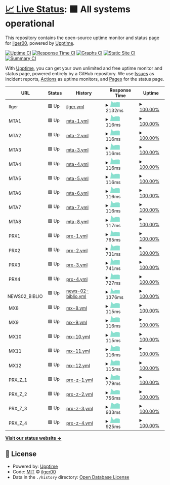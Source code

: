 # [📈 Live Status](https://ilger00.github.io/Uptime): <!--live status--> **🟩 All systems operational**

This repository contains the open-source uptime monitor and status page for [ilger00](https://ilger00.github.io/Uptime), powered by [Upptime](https://github.com/upptime/upptime).

[![Uptime CI](https://github.com/ilger00/Uptime/workflows/Uptime%20CI/badge.svg)](https://github.com/ilger00/Uptime/actions?query=workflow%3A%22Uptime+CI%22)
[![Response Time CI](https://github.com/ilger00/Uptime/workflows/Response%20Time%20CI/badge.svg)](https://github.com/ilger00/Uptime/actions?query=workflow%3A%22Response+Time+CI%22)
[![Graphs CI](https://github.com/ilger00/Uptime/workflows/Graphs%20CI/badge.svg)](https://github.com/ilger00/Uptime/actions?query=workflow%3A%22Graphs+CI%22)
[![Static Site CI](https://github.com/ilger00/Uptime/workflows/Static%20Site%20CI/badge.svg)](https://github.com/ilger00/Uptime/actions?query=workflow%3A%22Static+Site+CI%22)
[![Summary CI](https://github.com/ilger00/Uptime/workflows/Summary%20CI/badge.svg)](https://github.com/ilger00/Uptime/actions?query=workflow%3A%22Summary+CI%22)

With [Upptime](https://upptime.js.org), you can get your own unlimited and free uptime monitor and status page, powered entirely by a GitHub repository. We use [Issues](https://github.com/ilger00/Uptime/issues) as incident reports, [Actions](https://github.com/ilger00/Uptime/actions) as uptime monitors, and [Pages](https://ilger00.github.io/Uptime) for the status page.

<!--start: status pages-->
<!-- This summary is generated by Upptime (https://github.com/upptime/upptime) -->
<!-- Do not edit this manually, your changes will be overwritten -->
<!-- prettier-ignore -->
| URL | Status | History | Response Time | Uptime |
| --- | ------ | ------- | ------------- | ------ |
| <img alt="" src="https://icons.duckduckgo.com/ip3/null.ico" height="13"> Ilger | 🟩 Up | [ilger.yml](https://github.com/ilger00/Uptime/commits/HEAD/history/ilger.yml) | <details><summary><img alt="Response time graph" src="./graphs/ilger/response-time-week.png" height="20"> 2132ms</summary><br><a href="https://ilger00.github.io/Uptime/history/ilger"><img alt="Response time 2246" src="https://img.shields.io/endpoint?url=https%3A%2F%2Fraw.githubusercontent.com%2Filger00%2FUptime%2FHEAD%2Fapi%2Filger%2Fresponse-time.json"></a><br><a href="https://ilger00.github.io/Uptime/history/ilger"><img alt="24-hour response time 2072" src="https://img.shields.io/endpoint?url=https%3A%2F%2Fraw.githubusercontent.com%2Filger00%2FUptime%2FHEAD%2Fapi%2Filger%2Fresponse-time-day.json"></a><br><a href="https://ilger00.github.io/Uptime/history/ilger"><img alt="7-day response time 2132" src="https://img.shields.io/endpoint?url=https%3A%2F%2Fraw.githubusercontent.com%2Filger00%2FUptime%2FHEAD%2Fapi%2Filger%2Fresponse-time-week.json"></a><br><a href="https://ilger00.github.io/Uptime/history/ilger"><img alt="30-day response time 2223" src="https://img.shields.io/endpoint?url=https%3A%2F%2Fraw.githubusercontent.com%2Filger00%2FUptime%2FHEAD%2Fapi%2Filger%2Fresponse-time-month.json"></a><br><a href="https://ilger00.github.io/Uptime/history/ilger"><img alt="1-year response time 2241" src="https://img.shields.io/endpoint?url=https%3A%2F%2Fraw.githubusercontent.com%2Filger00%2FUptime%2FHEAD%2Fapi%2Filger%2Fresponse-time-year.json"></a></details> | <details><summary><a href="https://ilger00.github.io/Uptime/history/ilger">100.00%</a></summary><a href="https://ilger00.github.io/Uptime/history/ilger"><img alt="All-time uptime 99.78%" src="https://img.shields.io/endpoint?url=https%3A%2F%2Fraw.githubusercontent.com%2Filger00%2FUptime%2FHEAD%2Fapi%2Filger%2Fuptime.json"></a><br><a href="https://ilger00.github.io/Uptime/history/ilger"><img alt="24-hour uptime 100.00%" src="https://img.shields.io/endpoint?url=https%3A%2F%2Fraw.githubusercontent.com%2Filger00%2FUptime%2FHEAD%2Fapi%2Filger%2Fuptime-day.json"></a><br><a href="https://ilger00.github.io/Uptime/history/ilger"><img alt="7-day uptime 100.00%" src="https://img.shields.io/endpoint?url=https%3A%2F%2Fraw.githubusercontent.com%2Filger00%2FUptime%2FHEAD%2Fapi%2Filger%2Fuptime-week.json"></a><br><a href="https://ilger00.github.io/Uptime/history/ilger"><img alt="30-day uptime 97.95%" src="https://img.shields.io/endpoint?url=https%3A%2F%2Fraw.githubusercontent.com%2Filger00%2FUptime%2FHEAD%2Fapi%2Filger%2Fuptime-month.json"></a><br><a href="https://ilger00.github.io/Uptime/history/ilger"><img alt="1-year uptime 99.78%" src="https://img.shields.io/endpoint?url=https%3A%2F%2Fraw.githubusercontent.com%2Filger00%2FUptime%2FHEAD%2Fapi%2Filger%2Fuptime-year.json"></a></details>
| <img alt="" src="https://icons.duckduckgo.com/ip3/null.ico" height="13"> MTA1 | 🟩 Up | [mta-1.yml](https://github.com/ilger00/Uptime/commits/HEAD/history/mta-1.yml) | <details><summary><img alt="Response time graph" src="./graphs/mta-1/response-time-week.png" height="20"> 116ms</summary><br><a href="https://ilger00.github.io/Uptime/history/mta-1"><img alt="Response time 164" src="https://img.shields.io/endpoint?url=https%3A%2F%2Fraw.githubusercontent.com%2Filger00%2FUptime%2FHEAD%2Fapi%2Fmta-1%2Fresponse-time.json"></a><br><a href="https://ilger00.github.io/Uptime/history/mta-1"><img alt="24-hour response time 100" src="https://img.shields.io/endpoint?url=https%3A%2F%2Fraw.githubusercontent.com%2Filger00%2FUptime%2FHEAD%2Fapi%2Fmta-1%2Fresponse-time-day.json"></a><br><a href="https://ilger00.github.io/Uptime/history/mta-1"><img alt="7-day response time 116" src="https://img.shields.io/endpoint?url=https%3A%2F%2Fraw.githubusercontent.com%2Filger00%2FUptime%2FHEAD%2Fapi%2Fmta-1%2Fresponse-time-week.json"></a><br><a href="https://ilger00.github.io/Uptime/history/mta-1"><img alt="30-day response time 123" src="https://img.shields.io/endpoint?url=https%3A%2F%2Fraw.githubusercontent.com%2Filger00%2FUptime%2FHEAD%2Fapi%2Fmta-1%2Fresponse-time-month.json"></a><br><a href="https://ilger00.github.io/Uptime/history/mta-1"><img alt="1-year response time 162" src="https://img.shields.io/endpoint?url=https%3A%2F%2Fraw.githubusercontent.com%2Filger00%2FUptime%2FHEAD%2Fapi%2Fmta-1%2Fresponse-time-year.json"></a></details> | <details><summary><a href="https://ilger00.github.io/Uptime/history/mta-1">100.00%</a></summary><a href="https://ilger00.github.io/Uptime/history/mta-1"><img alt="All-time uptime 99.76%" src="https://img.shields.io/endpoint?url=https%3A%2F%2Fraw.githubusercontent.com%2Filger00%2FUptime%2FHEAD%2Fapi%2Fmta-1%2Fuptime.json"></a><br><a href="https://ilger00.github.io/Uptime/history/mta-1"><img alt="24-hour uptime 100.00%" src="https://img.shields.io/endpoint?url=https%3A%2F%2Fraw.githubusercontent.com%2Filger00%2FUptime%2FHEAD%2Fapi%2Fmta-1%2Fuptime-day.json"></a><br><a href="https://ilger00.github.io/Uptime/history/mta-1"><img alt="7-day uptime 100.00%" src="https://img.shields.io/endpoint?url=https%3A%2F%2Fraw.githubusercontent.com%2Filger00%2FUptime%2FHEAD%2Fapi%2Fmta-1%2Fuptime-week.json"></a><br><a href="https://ilger00.github.io/Uptime/history/mta-1"><img alt="30-day uptime 97.55%" src="https://img.shields.io/endpoint?url=https%3A%2F%2Fraw.githubusercontent.com%2Filger00%2FUptime%2FHEAD%2Fapi%2Fmta-1%2Fuptime-month.json"></a><br><a href="https://ilger00.github.io/Uptime/history/mta-1"><img alt="1-year uptime 99.75%" src="https://img.shields.io/endpoint?url=https%3A%2F%2Fraw.githubusercontent.com%2Filger00%2FUptime%2FHEAD%2Fapi%2Fmta-1%2Fuptime-year.json"></a></details>
| <img alt="" src="https://icons.duckduckgo.com/ip3/null.ico" height="13"> MTA2 | 🟩 Up | [mta-2.yml](https://github.com/ilger00/Uptime/commits/HEAD/history/mta-2.yml) | <details><summary><img alt="Response time graph" src="./graphs/mta-2/response-time-week.png" height="20"> 116ms</summary><br><a href="https://ilger00.github.io/Uptime/history/mta-2"><img alt="Response time 161" src="https://img.shields.io/endpoint?url=https%3A%2F%2Fraw.githubusercontent.com%2Filger00%2FUptime%2FHEAD%2Fapi%2Fmta-2%2Fresponse-time.json"></a><br><a href="https://ilger00.github.io/Uptime/history/mta-2"><img alt="24-hour response time 101" src="https://img.shields.io/endpoint?url=https%3A%2F%2Fraw.githubusercontent.com%2Filger00%2FUptime%2FHEAD%2Fapi%2Fmta-2%2Fresponse-time-day.json"></a><br><a href="https://ilger00.github.io/Uptime/history/mta-2"><img alt="7-day response time 116" src="https://img.shields.io/endpoint?url=https%3A%2F%2Fraw.githubusercontent.com%2Filger00%2FUptime%2FHEAD%2Fapi%2Fmta-2%2Fresponse-time-week.json"></a><br><a href="https://ilger00.github.io/Uptime/history/mta-2"><img alt="30-day response time 123" src="https://img.shields.io/endpoint?url=https%3A%2F%2Fraw.githubusercontent.com%2Filger00%2FUptime%2FHEAD%2Fapi%2Fmta-2%2Fresponse-time-month.json"></a><br><a href="https://ilger00.github.io/Uptime/history/mta-2"><img alt="1-year response time 159" src="https://img.shields.io/endpoint?url=https%3A%2F%2Fraw.githubusercontent.com%2Filger00%2FUptime%2FHEAD%2Fapi%2Fmta-2%2Fresponse-time-year.json"></a></details> | <details><summary><a href="https://ilger00.github.io/Uptime/history/mta-2">100.00%</a></summary><a href="https://ilger00.github.io/Uptime/history/mta-2"><img alt="All-time uptime 99.77%" src="https://img.shields.io/endpoint?url=https%3A%2F%2Fraw.githubusercontent.com%2Filger00%2FUptime%2FHEAD%2Fapi%2Fmta-2%2Fuptime.json"></a><br><a href="https://ilger00.github.io/Uptime/history/mta-2"><img alt="24-hour uptime 100.00%" src="https://img.shields.io/endpoint?url=https%3A%2F%2Fraw.githubusercontent.com%2Filger00%2FUptime%2FHEAD%2Fapi%2Fmta-2%2Fuptime-day.json"></a><br><a href="https://ilger00.github.io/Uptime/history/mta-2"><img alt="7-day uptime 100.00%" src="https://img.shields.io/endpoint?url=https%3A%2F%2Fraw.githubusercontent.com%2Filger00%2FUptime%2FHEAD%2Fapi%2Fmta-2%2Fuptime-week.json"></a><br><a href="https://ilger00.github.io/Uptime/history/mta-2"><img alt="30-day uptime 97.56%" src="https://img.shields.io/endpoint?url=https%3A%2F%2Fraw.githubusercontent.com%2Filger00%2FUptime%2FHEAD%2Fapi%2Fmta-2%2Fuptime-month.json"></a><br><a href="https://ilger00.github.io/Uptime/history/mta-2"><img alt="1-year uptime 99.76%" src="https://img.shields.io/endpoint?url=https%3A%2F%2Fraw.githubusercontent.com%2Filger00%2FUptime%2FHEAD%2Fapi%2Fmta-2%2Fuptime-year.json"></a></details>
| <img alt="" src="https://icons.duckduckgo.com/ip3/null.ico" height="13"> MTA3 | 🟩 Up | [mta-3.yml](https://github.com/ilger00/Uptime/commits/HEAD/history/mta-3.yml) | <details><summary><img alt="Response time graph" src="./graphs/mta-3/response-time-week.png" height="20"> 116ms</summary><br><a href="https://ilger00.github.io/Uptime/history/mta-3"><img alt="Response time 159" src="https://img.shields.io/endpoint?url=https%3A%2F%2Fraw.githubusercontent.com%2Filger00%2FUptime%2FHEAD%2Fapi%2Fmta-3%2Fresponse-time.json"></a><br><a href="https://ilger00.github.io/Uptime/history/mta-3"><img alt="24-hour response time 101" src="https://img.shields.io/endpoint?url=https%3A%2F%2Fraw.githubusercontent.com%2Filger00%2FUptime%2FHEAD%2Fapi%2Fmta-3%2Fresponse-time-day.json"></a><br><a href="https://ilger00.github.io/Uptime/history/mta-3"><img alt="7-day response time 116" src="https://img.shields.io/endpoint?url=https%3A%2F%2Fraw.githubusercontent.com%2Filger00%2FUptime%2FHEAD%2Fapi%2Fmta-3%2Fresponse-time-week.json"></a><br><a href="https://ilger00.github.io/Uptime/history/mta-3"><img alt="30-day response time 123" src="https://img.shields.io/endpoint?url=https%3A%2F%2Fraw.githubusercontent.com%2Filger00%2FUptime%2FHEAD%2Fapi%2Fmta-3%2Fresponse-time-month.json"></a><br><a href="https://ilger00.github.io/Uptime/history/mta-3"><img alt="1-year response time 157" src="https://img.shields.io/endpoint?url=https%3A%2F%2Fraw.githubusercontent.com%2Filger00%2FUptime%2FHEAD%2Fapi%2Fmta-3%2Fresponse-time-year.json"></a></details> | <details><summary><a href="https://ilger00.github.io/Uptime/history/mta-3">100.00%</a></summary><a href="https://ilger00.github.io/Uptime/history/mta-3"><img alt="All-time uptime 99.77%" src="https://img.shields.io/endpoint?url=https%3A%2F%2Fraw.githubusercontent.com%2Filger00%2FUptime%2FHEAD%2Fapi%2Fmta-3%2Fuptime.json"></a><br><a href="https://ilger00.github.io/Uptime/history/mta-3"><img alt="24-hour uptime 100.00%" src="https://img.shields.io/endpoint?url=https%3A%2F%2Fraw.githubusercontent.com%2Filger00%2FUptime%2FHEAD%2Fapi%2Fmta-3%2Fuptime-day.json"></a><br><a href="https://ilger00.github.io/Uptime/history/mta-3"><img alt="7-day uptime 100.00%" src="https://img.shields.io/endpoint?url=https%3A%2F%2Fraw.githubusercontent.com%2Filger00%2FUptime%2FHEAD%2Fapi%2Fmta-3%2Fuptime-week.json"></a><br><a href="https://ilger00.github.io/Uptime/history/mta-3"><img alt="30-day uptime 97.56%" src="https://img.shields.io/endpoint?url=https%3A%2F%2Fraw.githubusercontent.com%2Filger00%2FUptime%2FHEAD%2Fapi%2Fmta-3%2Fuptime-month.json"></a><br><a href="https://ilger00.github.io/Uptime/history/mta-3"><img alt="1-year uptime 99.76%" src="https://img.shields.io/endpoint?url=https%3A%2F%2Fraw.githubusercontent.com%2Filger00%2FUptime%2FHEAD%2Fapi%2Fmta-3%2Fuptime-year.json"></a></details>
| <img alt="" src="https://icons.duckduckgo.com/ip3/null.ico" height="13"> MTA4 | 🟩 Up | [mta-4.yml](https://github.com/ilger00/Uptime/commits/HEAD/history/mta-4.yml) | <details><summary><img alt="Response time graph" src="./graphs/mta-4/response-time-week.png" height="20"> 116ms</summary><br><a href="https://ilger00.github.io/Uptime/history/mta-4"><img alt="Response time 161" src="https://img.shields.io/endpoint?url=https%3A%2F%2Fraw.githubusercontent.com%2Filger00%2FUptime%2FHEAD%2Fapi%2Fmta-4%2Fresponse-time.json"></a><br><a href="https://ilger00.github.io/Uptime/history/mta-4"><img alt="24-hour response time 102" src="https://img.shields.io/endpoint?url=https%3A%2F%2Fraw.githubusercontent.com%2Filger00%2FUptime%2FHEAD%2Fapi%2Fmta-4%2Fresponse-time-day.json"></a><br><a href="https://ilger00.github.io/Uptime/history/mta-4"><img alt="7-day response time 116" src="https://img.shields.io/endpoint?url=https%3A%2F%2Fraw.githubusercontent.com%2Filger00%2FUptime%2FHEAD%2Fapi%2Fmta-4%2Fresponse-time-week.json"></a><br><a href="https://ilger00.github.io/Uptime/history/mta-4"><img alt="30-day response time 123" src="https://img.shields.io/endpoint?url=https%3A%2F%2Fraw.githubusercontent.com%2Filger00%2FUptime%2FHEAD%2Fapi%2Fmta-4%2Fresponse-time-month.json"></a><br><a href="https://ilger00.github.io/Uptime/history/mta-4"><img alt="1-year response time 159" src="https://img.shields.io/endpoint?url=https%3A%2F%2Fraw.githubusercontent.com%2Filger00%2FUptime%2FHEAD%2Fapi%2Fmta-4%2Fresponse-time-year.json"></a></details> | <details><summary><a href="https://ilger00.github.io/Uptime/history/mta-4">100.00%</a></summary><a href="https://ilger00.github.io/Uptime/history/mta-4"><img alt="All-time uptime 99.77%" src="https://img.shields.io/endpoint?url=https%3A%2F%2Fraw.githubusercontent.com%2Filger00%2FUptime%2FHEAD%2Fapi%2Fmta-4%2Fuptime.json"></a><br><a href="https://ilger00.github.io/Uptime/history/mta-4"><img alt="24-hour uptime 100.00%" src="https://img.shields.io/endpoint?url=https%3A%2F%2Fraw.githubusercontent.com%2Filger00%2FUptime%2FHEAD%2Fapi%2Fmta-4%2Fuptime-day.json"></a><br><a href="https://ilger00.github.io/Uptime/history/mta-4"><img alt="7-day uptime 100.00%" src="https://img.shields.io/endpoint?url=https%3A%2F%2Fraw.githubusercontent.com%2Filger00%2FUptime%2FHEAD%2Fapi%2Fmta-4%2Fuptime-week.json"></a><br><a href="https://ilger00.github.io/Uptime/history/mta-4"><img alt="30-day uptime 97.56%" src="https://img.shields.io/endpoint?url=https%3A%2F%2Fraw.githubusercontent.com%2Filger00%2FUptime%2FHEAD%2Fapi%2Fmta-4%2Fuptime-month.json"></a><br><a href="https://ilger00.github.io/Uptime/history/mta-4"><img alt="1-year uptime 99.76%" src="https://img.shields.io/endpoint?url=https%3A%2F%2Fraw.githubusercontent.com%2Filger00%2FUptime%2FHEAD%2Fapi%2Fmta-4%2Fuptime-year.json"></a></details>
| <img alt="" src="https://icons.duckduckgo.com/ip3/null.ico" height="13"> MTA5 | 🟩 Up | [mta-5.yml](https://github.com/ilger00/Uptime/commits/HEAD/history/mta-5.yml) | <details><summary><img alt="Response time graph" src="./graphs/mta-5/response-time-week.png" height="20"> 116ms</summary><br><a href="https://ilger00.github.io/Uptime/history/mta-5"><img alt="Response time 160" src="https://img.shields.io/endpoint?url=https%3A%2F%2Fraw.githubusercontent.com%2Filger00%2FUptime%2FHEAD%2Fapi%2Fmta-5%2Fresponse-time.json"></a><br><a href="https://ilger00.github.io/Uptime/history/mta-5"><img alt="24-hour response time 100" src="https://img.shields.io/endpoint?url=https%3A%2F%2Fraw.githubusercontent.com%2Filger00%2FUptime%2FHEAD%2Fapi%2Fmta-5%2Fresponse-time-day.json"></a><br><a href="https://ilger00.github.io/Uptime/history/mta-5"><img alt="7-day response time 116" src="https://img.shields.io/endpoint?url=https%3A%2F%2Fraw.githubusercontent.com%2Filger00%2FUptime%2FHEAD%2Fapi%2Fmta-5%2Fresponse-time-week.json"></a><br><a href="https://ilger00.github.io/Uptime/history/mta-5"><img alt="30-day response time 120" src="https://img.shields.io/endpoint?url=https%3A%2F%2Fraw.githubusercontent.com%2Filger00%2FUptime%2FHEAD%2Fapi%2Fmta-5%2Fresponse-time-month.json"></a><br><a href="https://ilger00.github.io/Uptime/history/mta-5"><img alt="1-year response time 158" src="https://img.shields.io/endpoint?url=https%3A%2F%2Fraw.githubusercontent.com%2Filger00%2FUptime%2FHEAD%2Fapi%2Fmta-5%2Fresponse-time-year.json"></a></details> | <details><summary><a href="https://ilger00.github.io/Uptime/history/mta-5">100.00%</a></summary><a href="https://ilger00.github.io/Uptime/history/mta-5"><img alt="All-time uptime 99.77%" src="https://img.shields.io/endpoint?url=https%3A%2F%2Fraw.githubusercontent.com%2Filger00%2FUptime%2FHEAD%2Fapi%2Fmta-5%2Fuptime.json"></a><br><a href="https://ilger00.github.io/Uptime/history/mta-5"><img alt="24-hour uptime 100.00%" src="https://img.shields.io/endpoint?url=https%3A%2F%2Fraw.githubusercontent.com%2Filger00%2FUptime%2FHEAD%2Fapi%2Fmta-5%2Fuptime-day.json"></a><br><a href="https://ilger00.github.io/Uptime/history/mta-5"><img alt="7-day uptime 100.00%" src="https://img.shields.io/endpoint?url=https%3A%2F%2Fraw.githubusercontent.com%2Filger00%2FUptime%2FHEAD%2Fapi%2Fmta-5%2Fuptime-week.json"></a><br><a href="https://ilger00.github.io/Uptime/history/mta-5"><img alt="30-day uptime 97.61%" src="https://img.shields.io/endpoint?url=https%3A%2F%2Fraw.githubusercontent.com%2Filger00%2FUptime%2FHEAD%2Fapi%2Fmta-5%2Fuptime-month.json"></a><br><a href="https://ilger00.github.io/Uptime/history/mta-5"><img alt="1-year uptime 99.77%" src="https://img.shields.io/endpoint?url=https%3A%2F%2Fraw.githubusercontent.com%2Filger00%2FUptime%2FHEAD%2Fapi%2Fmta-5%2Fuptime-year.json"></a></details>
| <img alt="" src="https://icons.duckduckgo.com/ip3/null.ico" height="13"> MTA6 | 🟩 Up | [mta-6.yml](https://github.com/ilger00/Uptime/commits/HEAD/history/mta-6.yml) | <details><summary><img alt="Response time graph" src="./graphs/mta-6/response-time-week.png" height="20"> 116ms</summary><br><a href="https://ilger00.github.io/Uptime/history/mta-6"><img alt="Response time 159" src="https://img.shields.io/endpoint?url=https%3A%2F%2Fraw.githubusercontent.com%2Filger00%2FUptime%2FHEAD%2Fapi%2Fmta-6%2Fresponse-time.json"></a><br><a href="https://ilger00.github.io/Uptime/history/mta-6"><img alt="24-hour response time 103" src="https://img.shields.io/endpoint?url=https%3A%2F%2Fraw.githubusercontent.com%2Filger00%2FUptime%2FHEAD%2Fapi%2Fmta-6%2Fresponse-time-day.json"></a><br><a href="https://ilger00.github.io/Uptime/history/mta-6"><img alt="7-day response time 116" src="https://img.shields.io/endpoint?url=https%3A%2F%2Fraw.githubusercontent.com%2Filger00%2FUptime%2FHEAD%2Fapi%2Fmta-6%2Fresponse-time-week.json"></a><br><a href="https://ilger00.github.io/Uptime/history/mta-6"><img alt="30-day response time 121" src="https://img.shields.io/endpoint?url=https%3A%2F%2Fraw.githubusercontent.com%2Filger00%2FUptime%2FHEAD%2Fapi%2Fmta-6%2Fresponse-time-month.json"></a><br><a href="https://ilger00.github.io/Uptime/history/mta-6"><img alt="1-year response time 155" src="https://img.shields.io/endpoint?url=https%3A%2F%2Fraw.githubusercontent.com%2Filger00%2FUptime%2FHEAD%2Fapi%2Fmta-6%2Fresponse-time-year.json"></a></details> | <details><summary><a href="https://ilger00.github.io/Uptime/history/mta-6">100.00%</a></summary><a href="https://ilger00.github.io/Uptime/history/mta-6"><img alt="All-time uptime 99.77%" src="https://img.shields.io/endpoint?url=https%3A%2F%2Fraw.githubusercontent.com%2Filger00%2FUptime%2FHEAD%2Fapi%2Fmta-6%2Fuptime.json"></a><br><a href="https://ilger00.github.io/Uptime/history/mta-6"><img alt="24-hour uptime 100.00%" src="https://img.shields.io/endpoint?url=https%3A%2F%2Fraw.githubusercontent.com%2Filger00%2FUptime%2FHEAD%2Fapi%2Fmta-6%2Fuptime-day.json"></a><br><a href="https://ilger00.github.io/Uptime/history/mta-6"><img alt="7-day uptime 100.00%" src="https://img.shields.io/endpoint?url=https%3A%2F%2Fraw.githubusercontent.com%2Filger00%2FUptime%2FHEAD%2Fapi%2Fmta-6%2Fuptime-week.json"></a><br><a href="https://ilger00.github.io/Uptime/history/mta-6"><img alt="30-day uptime 97.61%" src="https://img.shields.io/endpoint?url=https%3A%2F%2Fraw.githubusercontent.com%2Filger00%2FUptime%2FHEAD%2Fapi%2Fmta-6%2Fuptime-month.json"></a><br><a href="https://ilger00.github.io/Uptime/history/mta-6"><img alt="1-year uptime 99.77%" src="https://img.shields.io/endpoint?url=https%3A%2F%2Fraw.githubusercontent.com%2Filger00%2FUptime%2FHEAD%2Fapi%2Fmta-6%2Fuptime-year.json"></a></details>
| <img alt="" src="https://icons.duckduckgo.com/ip3/null.ico" height="13"> MTA7 | 🟩 Up | [mta-7.yml](https://github.com/ilger00/Uptime/commits/HEAD/history/mta-7.yml) | <details><summary><img alt="Response time graph" src="./graphs/mta-7/response-time-week.png" height="20"> 116ms</summary><br><a href="https://ilger00.github.io/Uptime/history/mta-7"><img alt="Response time 159" src="https://img.shields.io/endpoint?url=https%3A%2F%2Fraw.githubusercontent.com%2Filger00%2FUptime%2FHEAD%2Fapi%2Fmta-7%2Fresponse-time.json"></a><br><a href="https://ilger00.github.io/Uptime/history/mta-7"><img alt="24-hour response time 101" src="https://img.shields.io/endpoint?url=https%3A%2F%2Fraw.githubusercontent.com%2Filger00%2FUptime%2FHEAD%2Fapi%2Fmta-7%2Fresponse-time-day.json"></a><br><a href="https://ilger00.github.io/Uptime/history/mta-7"><img alt="7-day response time 116" src="https://img.shields.io/endpoint?url=https%3A%2F%2Fraw.githubusercontent.com%2Filger00%2FUptime%2FHEAD%2Fapi%2Fmta-7%2Fresponse-time-week.json"></a><br><a href="https://ilger00.github.io/Uptime/history/mta-7"><img alt="30-day response time 120" src="https://img.shields.io/endpoint?url=https%3A%2F%2Fraw.githubusercontent.com%2Filger00%2FUptime%2FHEAD%2Fapi%2Fmta-7%2Fresponse-time-month.json"></a><br><a href="https://ilger00.github.io/Uptime/history/mta-7"><img alt="1-year response time 158" src="https://img.shields.io/endpoint?url=https%3A%2F%2Fraw.githubusercontent.com%2Filger00%2FUptime%2FHEAD%2Fapi%2Fmta-7%2Fresponse-time-year.json"></a></details> | <details><summary><a href="https://ilger00.github.io/Uptime/history/mta-7">100.00%</a></summary><a href="https://ilger00.github.io/Uptime/history/mta-7"><img alt="All-time uptime 99.77%" src="https://img.shields.io/endpoint?url=https%3A%2F%2Fraw.githubusercontent.com%2Filger00%2FUptime%2FHEAD%2Fapi%2Fmta-7%2Fuptime.json"></a><br><a href="https://ilger00.github.io/Uptime/history/mta-7"><img alt="24-hour uptime 100.00%" src="https://img.shields.io/endpoint?url=https%3A%2F%2Fraw.githubusercontent.com%2Filger00%2FUptime%2FHEAD%2Fapi%2Fmta-7%2Fuptime-day.json"></a><br><a href="https://ilger00.github.io/Uptime/history/mta-7"><img alt="7-day uptime 100.00%" src="https://img.shields.io/endpoint?url=https%3A%2F%2Fraw.githubusercontent.com%2Filger00%2FUptime%2FHEAD%2Fapi%2Fmta-7%2Fuptime-week.json"></a><br><a href="https://ilger00.github.io/Uptime/history/mta-7"><img alt="30-day uptime 97.62%" src="https://img.shields.io/endpoint?url=https%3A%2F%2Fraw.githubusercontent.com%2Filger00%2FUptime%2FHEAD%2Fapi%2Fmta-7%2Fuptime-month.json"></a><br><a href="https://ilger00.github.io/Uptime/history/mta-7"><img alt="1-year uptime 99.77%" src="https://img.shields.io/endpoint?url=https%3A%2F%2Fraw.githubusercontent.com%2Filger00%2FUptime%2FHEAD%2Fapi%2Fmta-7%2Fuptime-year.json"></a></details>
| <img alt="" src="https://icons.duckduckgo.com/ip3/null.ico" height="13"> MTA8 | 🟩 Up | [mta-8.yml](https://github.com/ilger00/Uptime/commits/HEAD/history/mta-8.yml) | <details><summary><img alt="Response time graph" src="./graphs/mta-8/response-time-week.png" height="20"> 117ms</summary><br><a href="https://ilger00.github.io/Uptime/history/mta-8"><img alt="Response time 157" src="https://img.shields.io/endpoint?url=https%3A%2F%2Fraw.githubusercontent.com%2Filger00%2FUptime%2FHEAD%2Fapi%2Fmta-8%2Fresponse-time.json"></a><br><a href="https://ilger00.github.io/Uptime/history/mta-8"><img alt="24-hour response time 102" src="https://img.shields.io/endpoint?url=https%3A%2F%2Fraw.githubusercontent.com%2Filger00%2FUptime%2FHEAD%2Fapi%2Fmta-8%2Fresponse-time-day.json"></a><br><a href="https://ilger00.github.io/Uptime/history/mta-8"><img alt="7-day response time 117" src="https://img.shields.io/endpoint?url=https%3A%2F%2Fraw.githubusercontent.com%2Filger00%2FUptime%2FHEAD%2Fapi%2Fmta-8%2Fresponse-time-week.json"></a><br><a href="https://ilger00.github.io/Uptime/history/mta-8"><img alt="30-day response time 121" src="https://img.shields.io/endpoint?url=https%3A%2F%2Fraw.githubusercontent.com%2Filger00%2FUptime%2FHEAD%2Fapi%2Fmta-8%2Fresponse-time-month.json"></a><br><a href="https://ilger00.github.io/Uptime/history/mta-8"><img alt="1-year response time 155" src="https://img.shields.io/endpoint?url=https%3A%2F%2Fraw.githubusercontent.com%2Filger00%2FUptime%2FHEAD%2Fapi%2Fmta-8%2Fresponse-time-year.json"></a></details> | <details><summary><a href="https://ilger00.github.io/Uptime/history/mta-8">100.00%</a></summary><a href="https://ilger00.github.io/Uptime/history/mta-8"><img alt="All-time uptime 99.77%" src="https://img.shields.io/endpoint?url=https%3A%2F%2Fraw.githubusercontent.com%2Filger00%2FUptime%2FHEAD%2Fapi%2Fmta-8%2Fuptime.json"></a><br><a href="https://ilger00.github.io/Uptime/history/mta-8"><img alt="24-hour uptime 100.00%" src="https://img.shields.io/endpoint?url=https%3A%2F%2Fraw.githubusercontent.com%2Filger00%2FUptime%2FHEAD%2Fapi%2Fmta-8%2Fuptime-day.json"></a><br><a href="https://ilger00.github.io/Uptime/history/mta-8"><img alt="7-day uptime 100.00%" src="https://img.shields.io/endpoint?url=https%3A%2F%2Fraw.githubusercontent.com%2Filger00%2FUptime%2FHEAD%2Fapi%2Fmta-8%2Fuptime-week.json"></a><br><a href="https://ilger00.github.io/Uptime/history/mta-8"><img alt="30-day uptime 97.62%" src="https://img.shields.io/endpoint?url=https%3A%2F%2Fraw.githubusercontent.com%2Filger00%2FUptime%2FHEAD%2Fapi%2Fmta-8%2Fuptime-month.json"></a><br><a href="https://ilger00.github.io/Uptime/history/mta-8"><img alt="1-year uptime 99.77%" src="https://img.shields.io/endpoint?url=https%3A%2F%2Fraw.githubusercontent.com%2Filger00%2FUptime%2FHEAD%2Fapi%2Fmta-8%2Fuptime-year.json"></a></details>
| <img alt="" src="https://icons.duckduckgo.com/ip3/null.ico" height="13"> PRX1 | 🟩 Up | [prx-1.yml](https://github.com/ilger00/Uptime/commits/HEAD/history/prx-1.yml) | <details><summary><img alt="Response time graph" src="./graphs/prx-1/response-time-week.png" height="20"> 765ms</summary><br><a href="https://ilger00.github.io/Uptime/history/prx-1"><img alt="Response time 820" src="https://img.shields.io/endpoint?url=https%3A%2F%2Fraw.githubusercontent.com%2Filger00%2FUptime%2FHEAD%2Fapi%2Fprx-1%2Fresponse-time.json"></a><br><a href="https://ilger00.github.io/Uptime/history/prx-1"><img alt="24-hour response time 674" src="https://img.shields.io/endpoint?url=https%3A%2F%2Fraw.githubusercontent.com%2Filger00%2FUptime%2FHEAD%2Fapi%2Fprx-1%2Fresponse-time-day.json"></a><br><a href="https://ilger00.github.io/Uptime/history/prx-1"><img alt="7-day response time 765" src="https://img.shields.io/endpoint?url=https%3A%2F%2Fraw.githubusercontent.com%2Filger00%2FUptime%2FHEAD%2Fapi%2Fprx-1%2Fresponse-time-week.json"></a><br><a href="https://ilger00.github.io/Uptime/history/prx-1"><img alt="30-day response time 821" src="https://img.shields.io/endpoint?url=https%3A%2F%2Fraw.githubusercontent.com%2Filger00%2FUptime%2FHEAD%2Fapi%2Fprx-1%2Fresponse-time-month.json"></a><br><a href="https://ilger00.github.io/Uptime/history/prx-1"><img alt="1-year response time 820" src="https://img.shields.io/endpoint?url=https%3A%2F%2Fraw.githubusercontent.com%2Filger00%2FUptime%2FHEAD%2Fapi%2Fprx-1%2Fresponse-time-year.json"></a></details> | <details><summary><a href="https://ilger00.github.io/Uptime/history/prx-1">100.00%</a></summary><a href="https://ilger00.github.io/Uptime/history/prx-1"><img alt="All-time uptime 99.77%" src="https://img.shields.io/endpoint?url=https%3A%2F%2Fraw.githubusercontent.com%2Filger00%2FUptime%2FHEAD%2Fapi%2Fprx-1%2Fuptime.json"></a><br><a href="https://ilger00.github.io/Uptime/history/prx-1"><img alt="24-hour uptime 100.00%" src="https://img.shields.io/endpoint?url=https%3A%2F%2Fraw.githubusercontent.com%2Filger00%2FUptime%2FHEAD%2Fapi%2Fprx-1%2Fuptime-day.json"></a><br><a href="https://ilger00.github.io/Uptime/history/prx-1"><img alt="7-day uptime 100.00%" src="https://img.shields.io/endpoint?url=https%3A%2F%2Fraw.githubusercontent.com%2Filger00%2FUptime%2FHEAD%2Fapi%2Fprx-1%2Fuptime-week.json"></a><br><a href="https://ilger00.github.io/Uptime/history/prx-1"><img alt="30-day uptime 97.58%" src="https://img.shields.io/endpoint?url=https%3A%2F%2Fraw.githubusercontent.com%2Filger00%2FUptime%2FHEAD%2Fapi%2Fprx-1%2Fuptime-month.json"></a><br><a href="https://ilger00.github.io/Uptime/history/prx-1"><img alt="1-year uptime 99.76%" src="https://img.shields.io/endpoint?url=https%3A%2F%2Fraw.githubusercontent.com%2Filger00%2FUptime%2FHEAD%2Fapi%2Fprx-1%2Fuptime-year.json"></a></details>
| <img alt="" src="https://icons.duckduckgo.com/ip3/null.ico" height="13"> PRX2 | 🟩 Up | [prx-2.yml](https://github.com/ilger00/Uptime/commits/HEAD/history/prx-2.yml) | <details><summary><img alt="Response time graph" src="./graphs/prx-2/response-time-week.png" height="20"> 731ms</summary><br><a href="https://ilger00.github.io/Uptime/history/prx-2"><img alt="Response time 831" src="https://img.shields.io/endpoint?url=https%3A%2F%2Fraw.githubusercontent.com%2Filger00%2FUptime%2FHEAD%2Fapi%2Fprx-2%2Fresponse-time.json"></a><br><a href="https://ilger00.github.io/Uptime/history/prx-2"><img alt="24-hour response time 691" src="https://img.shields.io/endpoint?url=https%3A%2F%2Fraw.githubusercontent.com%2Filger00%2FUptime%2FHEAD%2Fapi%2Fprx-2%2Fresponse-time-day.json"></a><br><a href="https://ilger00.github.io/Uptime/history/prx-2"><img alt="7-day response time 731" src="https://img.shields.io/endpoint?url=https%3A%2F%2Fraw.githubusercontent.com%2Filger00%2FUptime%2FHEAD%2Fapi%2Fprx-2%2Fresponse-time-week.json"></a><br><a href="https://ilger00.github.io/Uptime/history/prx-2"><img alt="30-day response time 795" src="https://img.shields.io/endpoint?url=https%3A%2F%2Fraw.githubusercontent.com%2Filger00%2FUptime%2FHEAD%2Fapi%2Fprx-2%2Fresponse-time-month.json"></a><br><a href="https://ilger00.github.io/Uptime/history/prx-2"><img alt="1-year response time 830" src="https://img.shields.io/endpoint?url=https%3A%2F%2Fraw.githubusercontent.com%2Filger00%2FUptime%2FHEAD%2Fapi%2Fprx-2%2Fresponse-time-year.json"></a></details> | <details><summary><a href="https://ilger00.github.io/Uptime/history/prx-2">100.00%</a></summary><a href="https://ilger00.github.io/Uptime/history/prx-2"><img alt="All-time uptime 99.77%" src="https://img.shields.io/endpoint?url=https%3A%2F%2Fraw.githubusercontent.com%2Filger00%2FUptime%2FHEAD%2Fapi%2Fprx-2%2Fuptime.json"></a><br><a href="https://ilger00.github.io/Uptime/history/prx-2"><img alt="24-hour uptime 100.00%" src="https://img.shields.io/endpoint?url=https%3A%2F%2Fraw.githubusercontent.com%2Filger00%2FUptime%2FHEAD%2Fapi%2Fprx-2%2Fuptime-day.json"></a><br><a href="https://ilger00.github.io/Uptime/history/prx-2"><img alt="7-day uptime 100.00%" src="https://img.shields.io/endpoint?url=https%3A%2F%2Fraw.githubusercontent.com%2Filger00%2FUptime%2FHEAD%2Fapi%2Fprx-2%2Fuptime-week.json"></a><br><a href="https://ilger00.github.io/Uptime/history/prx-2"><img alt="30-day uptime 97.58%" src="https://img.shields.io/endpoint?url=https%3A%2F%2Fraw.githubusercontent.com%2Filger00%2FUptime%2FHEAD%2Fapi%2Fprx-2%2Fuptime-month.json"></a><br><a href="https://ilger00.github.io/Uptime/history/prx-2"><img alt="1-year uptime 99.77%" src="https://img.shields.io/endpoint?url=https%3A%2F%2Fraw.githubusercontent.com%2Filger00%2FUptime%2FHEAD%2Fapi%2Fprx-2%2Fuptime-year.json"></a></details>
| <img alt="" src="https://icons.duckduckgo.com/ip3/null.ico" height="13"> PRX3 | 🟩 Up | [prx-3.yml](https://github.com/ilger00/Uptime/commits/HEAD/history/prx-3.yml) | <details><summary><img alt="Response time graph" src="./graphs/prx-3/response-time-week.png" height="20"> 741ms</summary><br><a href="https://ilger00.github.io/Uptime/history/prx-3"><img alt="Response time 808" src="https://img.shields.io/endpoint?url=https%3A%2F%2Fraw.githubusercontent.com%2Filger00%2FUptime%2FHEAD%2Fapi%2Fprx-3%2Fresponse-time.json"></a><br><a href="https://ilger00.github.io/Uptime/history/prx-3"><img alt="24-hour response time 676" src="https://img.shields.io/endpoint?url=https%3A%2F%2Fraw.githubusercontent.com%2Filger00%2FUptime%2FHEAD%2Fapi%2Fprx-3%2Fresponse-time-day.json"></a><br><a href="https://ilger00.github.io/Uptime/history/prx-3"><img alt="7-day response time 741" src="https://img.shields.io/endpoint?url=https%3A%2F%2Fraw.githubusercontent.com%2Filger00%2FUptime%2FHEAD%2Fapi%2Fprx-3%2Fresponse-time-week.json"></a><br><a href="https://ilger00.github.io/Uptime/history/prx-3"><img alt="30-day response time 798" src="https://img.shields.io/endpoint?url=https%3A%2F%2Fraw.githubusercontent.com%2Filger00%2FUptime%2FHEAD%2Fapi%2Fprx-3%2Fresponse-time-month.json"></a><br><a href="https://ilger00.github.io/Uptime/history/prx-3"><img alt="1-year response time 807" src="https://img.shields.io/endpoint?url=https%3A%2F%2Fraw.githubusercontent.com%2Filger00%2FUptime%2FHEAD%2Fapi%2Fprx-3%2Fresponse-time-year.json"></a></details> | <details><summary><a href="https://ilger00.github.io/Uptime/history/prx-3">100.00%</a></summary><a href="https://ilger00.github.io/Uptime/history/prx-3"><img alt="All-time uptime 99.77%" src="https://img.shields.io/endpoint?url=https%3A%2F%2Fraw.githubusercontent.com%2Filger00%2FUptime%2FHEAD%2Fapi%2Fprx-3%2Fuptime.json"></a><br><a href="https://ilger00.github.io/Uptime/history/prx-3"><img alt="24-hour uptime 100.00%" src="https://img.shields.io/endpoint?url=https%3A%2F%2Fraw.githubusercontent.com%2Filger00%2FUptime%2FHEAD%2Fapi%2Fprx-3%2Fuptime-day.json"></a><br><a href="https://ilger00.github.io/Uptime/history/prx-3"><img alt="7-day uptime 100.00%" src="https://img.shields.io/endpoint?url=https%3A%2F%2Fraw.githubusercontent.com%2Filger00%2FUptime%2FHEAD%2Fapi%2Fprx-3%2Fuptime-week.json"></a><br><a href="https://ilger00.github.io/Uptime/history/prx-3"><img alt="30-day uptime 97.58%" src="https://img.shields.io/endpoint?url=https%3A%2F%2Fraw.githubusercontent.com%2Filger00%2FUptime%2FHEAD%2Fapi%2Fprx-3%2Fuptime-month.json"></a><br><a href="https://ilger00.github.io/Uptime/history/prx-3"><img alt="1-year uptime 99.77%" src="https://img.shields.io/endpoint?url=https%3A%2F%2Fraw.githubusercontent.com%2Filger00%2FUptime%2FHEAD%2Fapi%2Fprx-3%2Fuptime-year.json"></a></details>
| <img alt="" src="https://icons.duckduckgo.com/ip3/null.ico" height="13"> PRX4 | 🟩 Up | [prx-4.yml](https://github.com/ilger00/Uptime/commits/HEAD/history/prx-4.yml) | <details><summary><img alt="Response time graph" src="./graphs/prx-4/response-time-week.png" height="20"> 727ms</summary><br><a href="https://ilger00.github.io/Uptime/history/prx-4"><img alt="Response time 809" src="https://img.shields.io/endpoint?url=https%3A%2F%2Fraw.githubusercontent.com%2Filger00%2FUptime%2FHEAD%2Fapi%2Fprx-4%2Fresponse-time.json"></a><br><a href="https://ilger00.github.io/Uptime/history/prx-4"><img alt="24-hour response time 622" src="https://img.shields.io/endpoint?url=https%3A%2F%2Fraw.githubusercontent.com%2Filger00%2FUptime%2FHEAD%2Fapi%2Fprx-4%2Fresponse-time-day.json"></a><br><a href="https://ilger00.github.io/Uptime/history/prx-4"><img alt="7-day response time 727" src="https://img.shields.io/endpoint?url=https%3A%2F%2Fraw.githubusercontent.com%2Filger00%2FUptime%2FHEAD%2Fapi%2Fprx-4%2Fresponse-time-week.json"></a><br><a href="https://ilger00.github.io/Uptime/history/prx-4"><img alt="30-day response time 798" src="https://img.shields.io/endpoint?url=https%3A%2F%2Fraw.githubusercontent.com%2Filger00%2FUptime%2FHEAD%2Fapi%2Fprx-4%2Fresponse-time-month.json"></a><br><a href="https://ilger00.github.io/Uptime/history/prx-4"><img alt="1-year response time 809" src="https://img.shields.io/endpoint?url=https%3A%2F%2Fraw.githubusercontent.com%2Filger00%2FUptime%2FHEAD%2Fapi%2Fprx-4%2Fresponse-time-year.json"></a></details> | <details><summary><a href="https://ilger00.github.io/Uptime/history/prx-4">100.00%</a></summary><a href="https://ilger00.github.io/Uptime/history/prx-4"><img alt="All-time uptime 99.77%" src="https://img.shields.io/endpoint?url=https%3A%2F%2Fraw.githubusercontent.com%2Filger00%2FUptime%2FHEAD%2Fapi%2Fprx-4%2Fuptime.json"></a><br><a href="https://ilger00.github.io/Uptime/history/prx-4"><img alt="24-hour uptime 100.00%" src="https://img.shields.io/endpoint?url=https%3A%2F%2Fraw.githubusercontent.com%2Filger00%2FUptime%2FHEAD%2Fapi%2Fprx-4%2Fuptime-day.json"></a><br><a href="https://ilger00.github.io/Uptime/history/prx-4"><img alt="7-day uptime 100.00%" src="https://img.shields.io/endpoint?url=https%3A%2F%2Fraw.githubusercontent.com%2Filger00%2FUptime%2FHEAD%2Fapi%2Fprx-4%2Fuptime-week.json"></a><br><a href="https://ilger00.github.io/Uptime/history/prx-4"><img alt="30-day uptime 97.58%" src="https://img.shields.io/endpoint?url=https%3A%2F%2Fraw.githubusercontent.com%2Filger00%2FUptime%2FHEAD%2Fapi%2Fprx-4%2Fuptime-month.json"></a><br><a href="https://ilger00.github.io/Uptime/history/prx-4"><img alt="1-year uptime 99.77%" src="https://img.shields.io/endpoint?url=https%3A%2F%2Fraw.githubusercontent.com%2Filger00%2FUptime%2FHEAD%2Fapi%2Fprx-4%2Fuptime-year.json"></a></details>
| <img alt="" src="https://icons.duckduckgo.com/ip3/null.ico" height="13"> NEWS02_BIBLIO | 🟩 Up | [news-02-biblio.yml](https://github.com/ilger00/Uptime/commits/HEAD/history/news-02-biblio.yml) | <details><summary><img alt="Response time graph" src="./graphs/news-02-biblio/response-time-week.png" height="20"> 1376ms</summary><br><a href="https://ilger00.github.io/Uptime/history/news-02-biblio"><img alt="Response time 1310" src="https://img.shields.io/endpoint?url=https%3A%2F%2Fraw.githubusercontent.com%2Filger00%2FUptime%2FHEAD%2Fapi%2Fnews-02-biblio%2Fresponse-time.json"></a><br><a href="https://ilger00.github.io/Uptime/history/news-02-biblio"><img alt="24-hour response time 1255" src="https://img.shields.io/endpoint?url=https%3A%2F%2Fraw.githubusercontent.com%2Filger00%2FUptime%2FHEAD%2Fapi%2Fnews-02-biblio%2Fresponse-time-day.json"></a><br><a href="https://ilger00.github.io/Uptime/history/news-02-biblio"><img alt="7-day response time 1376" src="https://img.shields.io/endpoint?url=https%3A%2F%2Fraw.githubusercontent.com%2Filger00%2FUptime%2FHEAD%2Fapi%2Fnews-02-biblio%2Fresponse-time-week.json"></a><br><a href="https://ilger00.github.io/Uptime/history/news-02-biblio"><img alt="30-day response time 1324" src="https://img.shields.io/endpoint?url=https%3A%2F%2Fraw.githubusercontent.com%2Filger00%2FUptime%2FHEAD%2Fapi%2Fnews-02-biblio%2Fresponse-time-month.json"></a><br><a href="https://ilger00.github.io/Uptime/history/news-02-biblio"><img alt="1-year response time 1311" src="https://img.shields.io/endpoint?url=https%3A%2F%2Fraw.githubusercontent.com%2Filger00%2FUptime%2FHEAD%2Fapi%2Fnews-02-biblio%2Fresponse-time-year.json"></a></details> | <details><summary><a href="https://ilger00.github.io/Uptime/history/news-02-biblio">100.00%</a></summary><a href="https://ilger00.github.io/Uptime/history/news-02-biblio"><img alt="All-time uptime 99.77%" src="https://img.shields.io/endpoint?url=https%3A%2F%2Fraw.githubusercontent.com%2Filger00%2FUptime%2FHEAD%2Fapi%2Fnews-02-biblio%2Fuptime.json"></a><br><a href="https://ilger00.github.io/Uptime/history/news-02-biblio"><img alt="24-hour uptime 100.00%" src="https://img.shields.io/endpoint?url=https%3A%2F%2Fraw.githubusercontent.com%2Filger00%2FUptime%2FHEAD%2Fapi%2Fnews-02-biblio%2Fuptime-day.json"></a><br><a href="https://ilger00.github.io/Uptime/history/news-02-biblio"><img alt="7-day uptime 100.00%" src="https://img.shields.io/endpoint?url=https%3A%2F%2Fraw.githubusercontent.com%2Filger00%2FUptime%2FHEAD%2Fapi%2Fnews-02-biblio%2Fuptime-week.json"></a><br><a href="https://ilger00.github.io/Uptime/history/news-02-biblio"><img alt="30-day uptime 97.72%" src="https://img.shields.io/endpoint?url=https%3A%2F%2Fraw.githubusercontent.com%2Filger00%2FUptime%2FHEAD%2Fapi%2Fnews-02-biblio%2Fuptime-month.json"></a><br><a href="https://ilger00.github.io/Uptime/history/news-02-biblio"><img alt="1-year uptime 99.76%" src="https://img.shields.io/endpoint?url=https%3A%2F%2Fraw.githubusercontent.com%2Filger00%2FUptime%2FHEAD%2Fapi%2Fnews-02-biblio%2Fuptime-year.json"></a></details>
| <img alt="" src="https://icons.duckduckgo.com/ip3/null.ico" height="13"> MX8 | 🟩 Up | [mx-8.yml](https://github.com/ilger00/Uptime/commits/HEAD/history/mx-8.yml) | <details><summary><img alt="Response time graph" src="./graphs/mx-8/response-time-week.png" height="20"> 115ms</summary><br><a href="https://ilger00.github.io/Uptime/history/mx-8"><img alt="Response time 164" src="https://img.shields.io/endpoint?url=https%3A%2F%2Fraw.githubusercontent.com%2Filger00%2FUptime%2FHEAD%2Fapi%2Fmx-8%2Fresponse-time.json"></a><br><a href="https://ilger00.github.io/Uptime/history/mx-8"><img alt="24-hour response time 102" src="https://img.shields.io/endpoint?url=https%3A%2F%2Fraw.githubusercontent.com%2Filger00%2FUptime%2FHEAD%2Fapi%2Fmx-8%2Fresponse-time-day.json"></a><br><a href="https://ilger00.github.io/Uptime/history/mx-8"><img alt="7-day response time 115" src="https://img.shields.io/endpoint?url=https%3A%2F%2Fraw.githubusercontent.com%2Filger00%2FUptime%2FHEAD%2Fapi%2Fmx-8%2Fresponse-time-week.json"></a><br><a href="https://ilger00.github.io/Uptime/history/mx-8"><img alt="30-day response time 122" src="https://img.shields.io/endpoint?url=https%3A%2F%2Fraw.githubusercontent.com%2Filger00%2FUptime%2FHEAD%2Fapi%2Fmx-8%2Fresponse-time-month.json"></a><br><a href="https://ilger00.github.io/Uptime/history/mx-8"><img alt="1-year response time 162" src="https://img.shields.io/endpoint?url=https%3A%2F%2Fraw.githubusercontent.com%2Filger00%2FUptime%2FHEAD%2Fapi%2Fmx-8%2Fresponse-time-year.json"></a></details> | <details><summary><a href="https://ilger00.github.io/Uptime/history/mx-8">100.00%</a></summary><a href="https://ilger00.github.io/Uptime/history/mx-8"><img alt="All-time uptime 99.79%" src="https://img.shields.io/endpoint?url=https%3A%2F%2Fraw.githubusercontent.com%2Filger00%2FUptime%2FHEAD%2Fapi%2Fmx-8%2Fuptime.json"></a><br><a href="https://ilger00.github.io/Uptime/history/mx-8"><img alt="24-hour uptime 100.00%" src="https://img.shields.io/endpoint?url=https%3A%2F%2Fraw.githubusercontent.com%2Filger00%2FUptime%2FHEAD%2Fapi%2Fmx-8%2Fuptime-day.json"></a><br><a href="https://ilger00.github.io/Uptime/history/mx-8"><img alt="7-day uptime 100.00%" src="https://img.shields.io/endpoint?url=https%3A%2F%2Fraw.githubusercontent.com%2Filger00%2FUptime%2FHEAD%2Fapi%2Fmx-8%2Fuptime-week.json"></a><br><a href="https://ilger00.github.io/Uptime/history/mx-8"><img alt="30-day uptime 97.83%" src="https://img.shields.io/endpoint?url=https%3A%2F%2Fraw.githubusercontent.com%2Filger00%2FUptime%2FHEAD%2Fapi%2Fmx-8%2Fuptime-month.json"></a><br><a href="https://ilger00.github.io/Uptime/history/mx-8"><img alt="1-year uptime 99.78%" src="https://img.shields.io/endpoint?url=https%3A%2F%2Fraw.githubusercontent.com%2Filger00%2FUptime%2FHEAD%2Fapi%2Fmx-8%2Fuptime-year.json"></a></details>
| <img alt="" src="https://icons.duckduckgo.com/ip3/null.ico" height="13"> MX9 | 🟩 Up | [mx-9.yml](https://github.com/ilger00/Uptime/commits/HEAD/history/mx-9.yml) | <details><summary><img alt="Response time graph" src="./graphs/mx-9/response-time-week.png" height="20"> 116ms</summary><br><a href="https://ilger00.github.io/Uptime/history/mx-9"><img alt="Response time 164" src="https://img.shields.io/endpoint?url=https%3A%2F%2Fraw.githubusercontent.com%2Filger00%2FUptime%2FHEAD%2Fapi%2Fmx-9%2Fresponse-time.json"></a><br><a href="https://ilger00.github.io/Uptime/history/mx-9"><img alt="24-hour response time 102" src="https://img.shields.io/endpoint?url=https%3A%2F%2Fraw.githubusercontent.com%2Filger00%2FUptime%2FHEAD%2Fapi%2Fmx-9%2Fresponse-time-day.json"></a><br><a href="https://ilger00.github.io/Uptime/history/mx-9"><img alt="7-day response time 116" src="https://img.shields.io/endpoint?url=https%3A%2F%2Fraw.githubusercontent.com%2Filger00%2FUptime%2FHEAD%2Fapi%2Fmx-9%2Fresponse-time-week.json"></a><br><a href="https://ilger00.github.io/Uptime/history/mx-9"><img alt="30-day response time 123" src="https://img.shields.io/endpoint?url=https%3A%2F%2Fraw.githubusercontent.com%2Filger00%2FUptime%2FHEAD%2Fapi%2Fmx-9%2Fresponse-time-month.json"></a><br><a href="https://ilger00.github.io/Uptime/history/mx-9"><img alt="1-year response time 162" src="https://img.shields.io/endpoint?url=https%3A%2F%2Fraw.githubusercontent.com%2Filger00%2FUptime%2FHEAD%2Fapi%2Fmx-9%2Fresponse-time-year.json"></a></details> | <details><summary><a href="https://ilger00.github.io/Uptime/history/mx-9">100.00%</a></summary><a href="https://ilger00.github.io/Uptime/history/mx-9"><img alt="All-time uptime 99.78%" src="https://img.shields.io/endpoint?url=https%3A%2F%2Fraw.githubusercontent.com%2Filger00%2FUptime%2FHEAD%2Fapi%2Fmx-9%2Fuptime.json"></a><br><a href="https://ilger00.github.io/Uptime/history/mx-9"><img alt="24-hour uptime 100.00%" src="https://img.shields.io/endpoint?url=https%3A%2F%2Fraw.githubusercontent.com%2Filger00%2FUptime%2FHEAD%2Fapi%2Fmx-9%2Fuptime-day.json"></a><br><a href="https://ilger00.github.io/Uptime/history/mx-9"><img alt="7-day uptime 100.00%" src="https://img.shields.io/endpoint?url=https%3A%2F%2Fraw.githubusercontent.com%2Filger00%2FUptime%2FHEAD%2Fapi%2Fmx-9%2Fuptime-week.json"></a><br><a href="https://ilger00.github.io/Uptime/history/mx-9"><img alt="30-day uptime 97.84%" src="https://img.shields.io/endpoint?url=https%3A%2F%2Fraw.githubusercontent.com%2Filger00%2FUptime%2FHEAD%2Fapi%2Fmx-9%2Fuptime-month.json"></a><br><a href="https://ilger00.github.io/Uptime/history/mx-9"><img alt="1-year uptime 99.78%" src="https://img.shields.io/endpoint?url=https%3A%2F%2Fraw.githubusercontent.com%2Filger00%2FUptime%2FHEAD%2Fapi%2Fmx-9%2Fuptime-year.json"></a></details>
| <img alt="" src="https://icons.duckduckgo.com/ip3/null.ico" height="13"> MX10 | 🟩 Up | [mx-10.yml](https://github.com/ilger00/Uptime/commits/HEAD/history/mx-10.yml) | <details><summary><img alt="Response time graph" src="./graphs/mx-10/response-time-week.png" height="20"> 115ms</summary><br><a href="https://ilger00.github.io/Uptime/history/mx-10"><img alt="Response time 159" src="https://img.shields.io/endpoint?url=https%3A%2F%2Fraw.githubusercontent.com%2Filger00%2FUptime%2FHEAD%2Fapi%2Fmx-10%2Fresponse-time.json"></a><br><a href="https://ilger00.github.io/Uptime/history/mx-10"><img alt="24-hour response time 101" src="https://img.shields.io/endpoint?url=https%3A%2F%2Fraw.githubusercontent.com%2Filger00%2FUptime%2FHEAD%2Fapi%2Fmx-10%2Fresponse-time-day.json"></a><br><a href="https://ilger00.github.io/Uptime/history/mx-10"><img alt="7-day response time 115" src="https://img.shields.io/endpoint?url=https%3A%2F%2Fraw.githubusercontent.com%2Filger00%2FUptime%2FHEAD%2Fapi%2Fmx-10%2Fresponse-time-week.json"></a><br><a href="https://ilger00.github.io/Uptime/history/mx-10"><img alt="30-day response time 123" src="https://img.shields.io/endpoint?url=https%3A%2F%2Fraw.githubusercontent.com%2Filger00%2FUptime%2FHEAD%2Fapi%2Fmx-10%2Fresponse-time-month.json"></a><br><a href="https://ilger00.github.io/Uptime/history/mx-10"><img alt="1-year response time 157" src="https://img.shields.io/endpoint?url=https%3A%2F%2Fraw.githubusercontent.com%2Filger00%2FUptime%2FHEAD%2Fapi%2Fmx-10%2Fresponse-time-year.json"></a></details> | <details><summary><a href="https://ilger00.github.io/Uptime/history/mx-10">100.00%</a></summary><a href="https://ilger00.github.io/Uptime/history/mx-10"><img alt="All-time uptime 99.79%" src="https://img.shields.io/endpoint?url=https%3A%2F%2Fraw.githubusercontent.com%2Filger00%2FUptime%2FHEAD%2Fapi%2Fmx-10%2Fuptime.json"></a><br><a href="https://ilger00.github.io/Uptime/history/mx-10"><img alt="24-hour uptime 100.00%" src="https://img.shields.io/endpoint?url=https%3A%2F%2Fraw.githubusercontent.com%2Filger00%2FUptime%2FHEAD%2Fapi%2Fmx-10%2Fuptime-day.json"></a><br><a href="https://ilger00.github.io/Uptime/history/mx-10"><img alt="7-day uptime 100.00%" src="https://img.shields.io/endpoint?url=https%3A%2F%2Fraw.githubusercontent.com%2Filger00%2FUptime%2FHEAD%2Fapi%2Fmx-10%2Fuptime-week.json"></a><br><a href="https://ilger00.github.io/Uptime/history/mx-10"><img alt="30-day uptime 97.84%" src="https://img.shields.io/endpoint?url=https%3A%2F%2Fraw.githubusercontent.com%2Filger00%2FUptime%2FHEAD%2Fapi%2Fmx-10%2Fuptime-month.json"></a><br><a href="https://ilger00.github.io/Uptime/history/mx-10"><img alt="1-year uptime 99.79%" src="https://img.shields.io/endpoint?url=https%3A%2F%2Fraw.githubusercontent.com%2Filger00%2FUptime%2FHEAD%2Fapi%2Fmx-10%2Fuptime-year.json"></a></details>
| <img alt="" src="https://icons.duckduckgo.com/ip3/null.ico" height="13"> MX11 | 🟩 Up | [mx-11.yml](https://github.com/ilger00/Uptime/commits/HEAD/history/mx-11.yml) | <details><summary><img alt="Response time graph" src="./graphs/mx-11/response-time-week.png" height="20"> 116ms</summary><br><a href="https://ilger00.github.io/Uptime/history/mx-11"><img alt="Response time 158" src="https://img.shields.io/endpoint?url=https%3A%2F%2Fraw.githubusercontent.com%2Filger00%2FUptime%2FHEAD%2Fapi%2Fmx-11%2Fresponse-time.json"></a><br><a href="https://ilger00.github.io/Uptime/history/mx-11"><img alt="24-hour response time 103" src="https://img.shields.io/endpoint?url=https%3A%2F%2Fraw.githubusercontent.com%2Filger00%2FUptime%2FHEAD%2Fapi%2Fmx-11%2Fresponse-time-day.json"></a><br><a href="https://ilger00.github.io/Uptime/history/mx-11"><img alt="7-day response time 116" src="https://img.shields.io/endpoint?url=https%3A%2F%2Fraw.githubusercontent.com%2Filger00%2FUptime%2FHEAD%2Fapi%2Fmx-11%2Fresponse-time-week.json"></a><br><a href="https://ilger00.github.io/Uptime/history/mx-11"><img alt="30-day response time 122" src="https://img.shields.io/endpoint?url=https%3A%2F%2Fraw.githubusercontent.com%2Filger00%2FUptime%2FHEAD%2Fapi%2Fmx-11%2Fresponse-time-month.json"></a><br><a href="https://ilger00.github.io/Uptime/history/mx-11"><img alt="1-year response time 156" src="https://img.shields.io/endpoint?url=https%3A%2F%2Fraw.githubusercontent.com%2Filger00%2FUptime%2FHEAD%2Fapi%2Fmx-11%2Fresponse-time-year.json"></a></details> | <details><summary><a href="https://ilger00.github.io/Uptime/history/mx-11">100.00%</a></summary><a href="https://ilger00.github.io/Uptime/history/mx-11"><img alt="All-time uptime 99.79%" src="https://img.shields.io/endpoint?url=https%3A%2F%2Fraw.githubusercontent.com%2Filger00%2FUptime%2FHEAD%2Fapi%2Fmx-11%2Fuptime.json"></a><br><a href="https://ilger00.github.io/Uptime/history/mx-11"><img alt="24-hour uptime 100.00%" src="https://img.shields.io/endpoint?url=https%3A%2F%2Fraw.githubusercontent.com%2Filger00%2FUptime%2FHEAD%2Fapi%2Fmx-11%2Fuptime-day.json"></a><br><a href="https://ilger00.github.io/Uptime/history/mx-11"><img alt="7-day uptime 100.00%" src="https://img.shields.io/endpoint?url=https%3A%2F%2Fraw.githubusercontent.com%2Filger00%2FUptime%2FHEAD%2Fapi%2Fmx-11%2Fuptime-week.json"></a><br><a href="https://ilger00.github.io/Uptime/history/mx-11"><img alt="30-day uptime 97.84%" src="https://img.shields.io/endpoint?url=https%3A%2F%2Fraw.githubusercontent.com%2Filger00%2FUptime%2FHEAD%2Fapi%2Fmx-11%2Fuptime-month.json"></a><br><a href="https://ilger00.github.io/Uptime/history/mx-11"><img alt="1-year uptime 99.79%" src="https://img.shields.io/endpoint?url=https%3A%2F%2Fraw.githubusercontent.com%2Filger00%2FUptime%2FHEAD%2Fapi%2Fmx-11%2Fuptime-year.json"></a></details>
| <img alt="" src="https://icons.duckduckgo.com/ip3/null.ico" height="13"> MX12 | 🟩 Up | [mx-12.yml](https://github.com/ilger00/Uptime/commits/HEAD/history/mx-12.yml) | <details><summary><img alt="Response time graph" src="./graphs/mx-12/response-time-week.png" height="20"> 115ms</summary><br><a href="https://ilger00.github.io/Uptime/history/mx-12"><img alt="Response time 159" src="https://img.shields.io/endpoint?url=https%3A%2F%2Fraw.githubusercontent.com%2Filger00%2FUptime%2FHEAD%2Fapi%2Fmx-12%2Fresponse-time.json"></a><br><a href="https://ilger00.github.io/Uptime/history/mx-12"><img alt="24-hour response time 103" src="https://img.shields.io/endpoint?url=https%3A%2F%2Fraw.githubusercontent.com%2Filger00%2FUptime%2FHEAD%2Fapi%2Fmx-12%2Fresponse-time-day.json"></a><br><a href="https://ilger00.github.io/Uptime/history/mx-12"><img alt="7-day response time 115" src="https://img.shields.io/endpoint?url=https%3A%2F%2Fraw.githubusercontent.com%2Filger00%2FUptime%2FHEAD%2Fapi%2Fmx-12%2Fresponse-time-week.json"></a><br><a href="https://ilger00.github.io/Uptime/history/mx-12"><img alt="30-day response time 143" src="https://img.shields.io/endpoint?url=https%3A%2F%2Fraw.githubusercontent.com%2Filger00%2FUptime%2FHEAD%2Fapi%2Fmx-12%2Fresponse-time-month.json"></a><br><a href="https://ilger00.github.io/Uptime/history/mx-12"><img alt="1-year response time 157" src="https://img.shields.io/endpoint?url=https%3A%2F%2Fraw.githubusercontent.com%2Filger00%2FUptime%2FHEAD%2Fapi%2Fmx-12%2Fresponse-time-year.json"></a></details> | <details><summary><a href="https://ilger00.github.io/Uptime/history/mx-12">100.00%</a></summary><a href="https://ilger00.github.io/Uptime/history/mx-12"><img alt="All-time uptime 99.79%" src="https://img.shields.io/endpoint?url=https%3A%2F%2Fraw.githubusercontent.com%2Filger00%2FUptime%2FHEAD%2Fapi%2Fmx-12%2Fuptime.json"></a><br><a href="https://ilger00.github.io/Uptime/history/mx-12"><img alt="24-hour uptime 100.00%" src="https://img.shields.io/endpoint?url=https%3A%2F%2Fraw.githubusercontent.com%2Filger00%2FUptime%2FHEAD%2Fapi%2Fmx-12%2Fuptime-day.json"></a><br><a href="https://ilger00.github.io/Uptime/history/mx-12"><img alt="7-day uptime 100.00%" src="https://img.shields.io/endpoint?url=https%3A%2F%2Fraw.githubusercontent.com%2Filger00%2FUptime%2FHEAD%2Fapi%2Fmx-12%2Fuptime-week.json"></a><br><a href="https://ilger00.github.io/Uptime/history/mx-12"><img alt="30-day uptime 97.84%" src="https://img.shields.io/endpoint?url=https%3A%2F%2Fraw.githubusercontent.com%2Filger00%2FUptime%2FHEAD%2Fapi%2Fmx-12%2Fuptime-month.json"></a><br><a href="https://ilger00.github.io/Uptime/history/mx-12"><img alt="1-year uptime 99.79%" src="https://img.shields.io/endpoint?url=https%3A%2F%2Fraw.githubusercontent.com%2Filger00%2FUptime%2FHEAD%2Fapi%2Fmx-12%2Fuptime-year.json"></a></details>
| <img alt="" src="https://icons.duckduckgo.com/ip3/null.ico" height="13"> PRX_Z_1 | 🟩 Up | [prx-z-1.yml](https://github.com/ilger00/Uptime/commits/HEAD/history/prx-z-1.yml) | <details><summary><img alt="Response time graph" src="./graphs/prx-z-1/response-time-week.png" height="20"> 779ms</summary><br><a href="https://ilger00.github.io/Uptime/history/prx-z-1"><img alt="Response time 839" src="https://img.shields.io/endpoint?url=https%3A%2F%2Fraw.githubusercontent.com%2Filger00%2FUptime%2FHEAD%2Fapi%2Fprx-z-1%2Fresponse-time.json"></a><br><a href="https://ilger00.github.io/Uptime/history/prx-z-1"><img alt="24-hour response time 673" src="https://img.shields.io/endpoint?url=https%3A%2F%2Fraw.githubusercontent.com%2Filger00%2FUptime%2FHEAD%2Fapi%2Fprx-z-1%2Fresponse-time-day.json"></a><br><a href="https://ilger00.github.io/Uptime/history/prx-z-1"><img alt="7-day response time 779" src="https://img.shields.io/endpoint?url=https%3A%2F%2Fraw.githubusercontent.com%2Filger00%2FUptime%2FHEAD%2Fapi%2Fprx-z-1%2Fresponse-time-week.json"></a><br><a href="https://ilger00.github.io/Uptime/history/prx-z-1"><img alt="30-day response time 931" src="https://img.shields.io/endpoint?url=https%3A%2F%2Fraw.githubusercontent.com%2Filger00%2FUptime%2FHEAD%2Fapi%2Fprx-z-1%2Fresponse-time-month.json"></a><br><a href="https://ilger00.github.io/Uptime/history/prx-z-1"><img alt="1-year response time 838" src="https://img.shields.io/endpoint?url=https%3A%2F%2Fraw.githubusercontent.com%2Filger00%2FUptime%2FHEAD%2Fapi%2Fprx-z-1%2Fresponse-time-year.json"></a></details> | <details><summary><a href="https://ilger00.github.io/Uptime/history/prx-z-1">100.00%</a></summary><a href="https://ilger00.github.io/Uptime/history/prx-z-1"><img alt="All-time uptime 99.79%" src="https://img.shields.io/endpoint?url=https%3A%2F%2Fraw.githubusercontent.com%2Filger00%2FUptime%2FHEAD%2Fapi%2Fprx-z-1%2Fuptime.json"></a><br><a href="https://ilger00.github.io/Uptime/history/prx-z-1"><img alt="24-hour uptime 100.00%" src="https://img.shields.io/endpoint?url=https%3A%2F%2Fraw.githubusercontent.com%2Filger00%2FUptime%2FHEAD%2Fapi%2Fprx-z-1%2Fuptime-day.json"></a><br><a href="https://ilger00.github.io/Uptime/history/prx-z-1"><img alt="7-day uptime 100.00%" src="https://img.shields.io/endpoint?url=https%3A%2F%2Fraw.githubusercontent.com%2Filger00%2FUptime%2FHEAD%2Fapi%2Fprx-z-1%2Fuptime-week.json"></a><br><a href="https://ilger00.github.io/Uptime/history/prx-z-1"><img alt="30-day uptime 97.85%" src="https://img.shields.io/endpoint?url=https%3A%2F%2Fraw.githubusercontent.com%2Filger00%2FUptime%2FHEAD%2Fapi%2Fprx-z-1%2Fuptime-month.json"></a><br><a href="https://ilger00.github.io/Uptime/history/prx-z-1"><img alt="1-year uptime 99.79%" src="https://img.shields.io/endpoint?url=https%3A%2F%2Fraw.githubusercontent.com%2Filger00%2FUptime%2FHEAD%2Fapi%2Fprx-z-1%2Fuptime-year.json"></a></details>
| <img alt="" src="https://icons.duckduckgo.com/ip3/null.ico" height="13"> PRX_Z_2 | 🟩 Up | [prx-z-2.yml](https://github.com/ilger00/Uptime/commits/HEAD/history/prx-z-2.yml) | <details><summary><img alt="Response time graph" src="./graphs/prx-z-2/response-time-week.png" height="20"> 756ms</summary><br><a href="https://ilger00.github.io/Uptime/history/prx-z-2"><img alt="Response time 839" src="https://img.shields.io/endpoint?url=https%3A%2F%2Fraw.githubusercontent.com%2Filger00%2FUptime%2FHEAD%2Fapi%2Fprx-z-2%2Fresponse-time.json"></a><br><a href="https://ilger00.github.io/Uptime/history/prx-z-2"><img alt="24-hour response time 669" src="https://img.shields.io/endpoint?url=https%3A%2F%2Fraw.githubusercontent.com%2Filger00%2FUptime%2FHEAD%2Fapi%2Fprx-z-2%2Fresponse-time-day.json"></a><br><a href="https://ilger00.github.io/Uptime/history/prx-z-2"><img alt="7-day response time 756" src="https://img.shields.io/endpoint?url=https%3A%2F%2Fraw.githubusercontent.com%2Filger00%2FUptime%2FHEAD%2Fapi%2Fprx-z-2%2Fresponse-time-week.json"></a><br><a href="https://ilger00.github.io/Uptime/history/prx-z-2"><img alt="30-day response time 874" src="https://img.shields.io/endpoint?url=https%3A%2F%2Fraw.githubusercontent.com%2Filger00%2FUptime%2FHEAD%2Fapi%2Fprx-z-2%2Fresponse-time-month.json"></a><br><a href="https://ilger00.github.io/Uptime/history/prx-z-2"><img alt="1-year response time 839" src="https://img.shields.io/endpoint?url=https%3A%2F%2Fraw.githubusercontent.com%2Filger00%2FUptime%2FHEAD%2Fapi%2Fprx-z-2%2Fresponse-time-year.json"></a></details> | <details><summary><a href="https://ilger00.github.io/Uptime/history/prx-z-2">100.00%</a></summary><a href="https://ilger00.github.io/Uptime/history/prx-z-2"><img alt="All-time uptime 99.78%" src="https://img.shields.io/endpoint?url=https%3A%2F%2Fraw.githubusercontent.com%2Filger00%2FUptime%2FHEAD%2Fapi%2Fprx-z-2%2Fuptime.json"></a><br><a href="https://ilger00.github.io/Uptime/history/prx-z-2"><img alt="24-hour uptime 100.00%" src="https://img.shields.io/endpoint?url=https%3A%2F%2Fraw.githubusercontent.com%2Filger00%2FUptime%2FHEAD%2Fapi%2Fprx-z-2%2Fuptime-day.json"></a><br><a href="https://ilger00.github.io/Uptime/history/prx-z-2"><img alt="7-day uptime 100.00%" src="https://img.shields.io/endpoint?url=https%3A%2F%2Fraw.githubusercontent.com%2Filger00%2FUptime%2FHEAD%2Fapi%2Fprx-z-2%2Fuptime-week.json"></a><br><a href="https://ilger00.github.io/Uptime/history/prx-z-2"><img alt="30-day uptime 97.85%" src="https://img.shields.io/endpoint?url=https%3A%2F%2Fraw.githubusercontent.com%2Filger00%2FUptime%2FHEAD%2Fapi%2Fprx-z-2%2Fuptime-month.json"></a><br><a href="https://ilger00.github.io/Uptime/history/prx-z-2"><img alt="1-year uptime 99.78%" src="https://img.shields.io/endpoint?url=https%3A%2F%2Fraw.githubusercontent.com%2Filger00%2FUptime%2FHEAD%2Fapi%2Fprx-z-2%2Fuptime-year.json"></a></details>
| <img alt="" src="https://icons.duckduckgo.com/ip3/null.ico" height="13"> PRX_Z_3 | 🟩 Up | [prx-z-3.yml](https://github.com/ilger00/Uptime/commits/HEAD/history/prx-z-3.yml) | <details><summary><img alt="Response time graph" src="./graphs/prx-z-3/response-time-week.png" height="20"> 933ms</summary><br><a href="https://ilger00.github.io/Uptime/history/prx-z-3"><img alt="Response time 1040" src="https://img.shields.io/endpoint?url=https%3A%2F%2Fraw.githubusercontent.com%2Filger00%2FUptime%2FHEAD%2Fapi%2Fprx-z-3%2Fresponse-time.json"></a><br><a href="https://ilger00.github.io/Uptime/history/prx-z-3"><img alt="24-hour response time 814" src="https://img.shields.io/endpoint?url=https%3A%2F%2Fraw.githubusercontent.com%2Filger00%2FUptime%2FHEAD%2Fapi%2Fprx-z-3%2Fresponse-time-day.json"></a><br><a href="https://ilger00.github.io/Uptime/history/prx-z-3"><img alt="7-day response time 933" src="https://img.shields.io/endpoint?url=https%3A%2F%2Fraw.githubusercontent.com%2Filger00%2FUptime%2FHEAD%2Fapi%2Fprx-z-3%2Fresponse-time-week.json"></a><br><a href="https://ilger00.github.io/Uptime/history/prx-z-3"><img alt="30-day response time 1003" src="https://img.shields.io/endpoint?url=https%3A%2F%2Fraw.githubusercontent.com%2Filger00%2FUptime%2FHEAD%2Fapi%2Fprx-z-3%2Fresponse-time-month.json"></a><br><a href="https://ilger00.github.io/Uptime/history/prx-z-3"><img alt="1-year response time 1040" src="https://img.shields.io/endpoint?url=https%3A%2F%2Fraw.githubusercontent.com%2Filger00%2FUptime%2FHEAD%2Fapi%2Fprx-z-3%2Fresponse-time-year.json"></a></details> | <details><summary><a href="https://ilger00.github.io/Uptime/history/prx-z-3">100.00%</a></summary><a href="https://ilger00.github.io/Uptime/history/prx-z-3"><img alt="All-time uptime 99.79%" src="https://img.shields.io/endpoint?url=https%3A%2F%2Fraw.githubusercontent.com%2Filger00%2FUptime%2FHEAD%2Fapi%2Fprx-z-3%2Fuptime.json"></a><br><a href="https://ilger00.github.io/Uptime/history/prx-z-3"><img alt="24-hour uptime 100.00%" src="https://img.shields.io/endpoint?url=https%3A%2F%2Fraw.githubusercontent.com%2Filger00%2FUptime%2FHEAD%2Fapi%2Fprx-z-3%2Fuptime-day.json"></a><br><a href="https://ilger00.github.io/Uptime/history/prx-z-3"><img alt="7-day uptime 100.00%" src="https://img.shields.io/endpoint?url=https%3A%2F%2Fraw.githubusercontent.com%2Filger00%2FUptime%2FHEAD%2Fapi%2Fprx-z-3%2Fuptime-week.json"></a><br><a href="https://ilger00.github.io/Uptime/history/prx-z-3"><img alt="30-day uptime 97.85%" src="https://img.shields.io/endpoint?url=https%3A%2F%2Fraw.githubusercontent.com%2Filger00%2FUptime%2FHEAD%2Fapi%2Fprx-z-3%2Fuptime-month.json"></a><br><a href="https://ilger00.github.io/Uptime/history/prx-z-3"><img alt="1-year uptime 99.79%" src="https://img.shields.io/endpoint?url=https%3A%2F%2Fraw.githubusercontent.com%2Filger00%2FUptime%2FHEAD%2Fapi%2Fprx-z-3%2Fuptime-year.json"></a></details>
| <img alt="" src="https://icons.duckduckgo.com/ip3/null.ico" height="13"> PRX_Z_4 | 🟩 Up | [prx-z-4.yml](https://github.com/ilger00/Uptime/commits/HEAD/history/prx-z-4.yml) | <details><summary><img alt="Response time graph" src="./graphs/prx-z-4/response-time-week.png" height="20"> 925ms</summary><br><a href="https://ilger00.github.io/Uptime/history/prx-z-4"><img alt="Response time 1009" src="https://img.shields.io/endpoint?url=https%3A%2F%2Fraw.githubusercontent.com%2Filger00%2FUptime%2FHEAD%2Fapi%2Fprx-z-4%2Fresponse-time.json"></a><br><a href="https://ilger00.github.io/Uptime/history/prx-z-4"><img alt="24-hour response time 832" src="https://img.shields.io/endpoint?url=https%3A%2F%2Fraw.githubusercontent.com%2Filger00%2FUptime%2FHEAD%2Fapi%2Fprx-z-4%2Fresponse-time-day.json"></a><br><a href="https://ilger00.github.io/Uptime/history/prx-z-4"><img alt="7-day response time 925" src="https://img.shields.io/endpoint?url=https%3A%2F%2Fraw.githubusercontent.com%2Filger00%2FUptime%2FHEAD%2Fapi%2Fprx-z-4%2Fresponse-time-week.json"></a><br><a href="https://ilger00.github.io/Uptime/history/prx-z-4"><img alt="30-day response time 1022" src="https://img.shields.io/endpoint?url=https%3A%2F%2Fraw.githubusercontent.com%2Filger00%2FUptime%2FHEAD%2Fapi%2Fprx-z-4%2Fresponse-time-month.json"></a><br><a href="https://ilger00.github.io/Uptime/history/prx-z-4"><img alt="1-year response time 1008" src="https://img.shields.io/endpoint?url=https%3A%2F%2Fraw.githubusercontent.com%2Filger00%2FUptime%2FHEAD%2Fapi%2Fprx-z-4%2Fresponse-time-year.json"></a></details> | <details><summary><a href="https://ilger00.github.io/Uptime/history/prx-z-4">100.00%</a></summary><a href="https://ilger00.github.io/Uptime/history/prx-z-4"><img alt="All-time uptime 99.78%" src="https://img.shields.io/endpoint?url=https%3A%2F%2Fraw.githubusercontent.com%2Filger00%2FUptime%2FHEAD%2Fapi%2Fprx-z-4%2Fuptime.json"></a><br><a href="https://ilger00.github.io/Uptime/history/prx-z-4"><img alt="24-hour uptime 100.00%" src="https://img.shields.io/endpoint?url=https%3A%2F%2Fraw.githubusercontent.com%2Filger00%2FUptime%2FHEAD%2Fapi%2Fprx-z-4%2Fuptime-day.json"></a><br><a href="https://ilger00.github.io/Uptime/history/prx-z-4"><img alt="7-day uptime 100.00%" src="https://img.shields.io/endpoint?url=https%3A%2F%2Fraw.githubusercontent.com%2Filger00%2FUptime%2FHEAD%2Fapi%2Fprx-z-4%2Fuptime-week.json"></a><br><a href="https://ilger00.github.io/Uptime/history/prx-z-4"><img alt="30-day uptime 97.85%" src="https://img.shields.io/endpoint?url=https%3A%2F%2Fraw.githubusercontent.com%2Filger00%2FUptime%2FHEAD%2Fapi%2Fprx-z-4%2Fuptime-month.json"></a><br><a href="https://ilger00.github.io/Uptime/history/prx-z-4"><img alt="1-year uptime 99.78%" src="https://img.shields.io/endpoint?url=https%3A%2F%2Fraw.githubusercontent.com%2Filger00%2FUptime%2FHEAD%2Fapi%2Fprx-z-4%2Fuptime-year.json"></a></details>

<!--end: status pages-->

[**Visit our status website →**](https://ilger00.github.io/Uptime)

## 📄 License

- Powered by: [Upptime](https://github.com/upptime/upptime)
- Code: [MIT](./LICENSE) © [ilger00](https://ilger00.github.io/Uptime)
- Data in the `./history` directory: [Open Database License](https://opendatacommons.org/licenses/odbl/1-0/)
